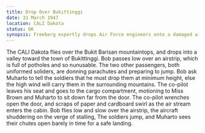 ```yaml
---
title: Drop Over Bukittinggi
date: 31 March 1947
location: CALI Dakota  
status: OK
synopsis: Freeberg expertly drops Air Force engineers onto a damaged airstrip in Bukittinggi to affect repairs.  
---
```

The CALI Dakota flies over the Bukit Barisan mountaintops, and drops
into a valley toward the town of Bukittinggi. Bob passes low over an airstrip, which is  full of potholes and
so nunusable. The two other passengers, both uniformed soliders, are donning parachutes and preparing to jump. Bob ask Muharto to tell the soldiers that he must drop them at minimum height, else the high wind will carry them in the surrounding mountains. The co-pilot leaves his seat and goes to the cargo
compartment, motioning to Miss Brown and Muharto to sit down far from
the door. The co-pilot wrenches open the door, and scraps of paper and
cardboard swirl as the air stream enters the cabin. Bob flies low and slow over the airstrip, the aircraft shuddering on the verge of stalling, The soldiers jump, and Muharto sees their chutes open barely in time for a safe landing. 